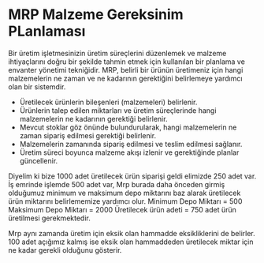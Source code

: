 
# MRP Malzeme Gereksinim PLanlaması 

Bir üretim işletmesinizin üretim süreçlerini düzenlemek ve malzeme ihtiyaçlarını doğru bir şekilde tahmin etmek için kullanılan bir planlama ve envanter yönetimi tekniğidir. 
MRP, belirli bir ürünün üretimeniz için hangi malzemelerin ne zaman ve ne kadarının gerektiğini belirlemeye yardımcı olan bir sistemdir.

- Üretilecek ürünlerin bileşenleri (malzemeleri) belirlenir.
- Ürünlerin talep edilen miktarları ve üretim süreçlerinde hangi malzemelerin ne kadarının gerektiği belirlenir.
- Mevcut stoklar göz önünde bulundurularak, hangi malzemelerin ne zaman sipariş edilmesi gerektiği belirlenir.
- Malzemelerin zamanında sipariş edilmesi ve teslim edilmesi sağlanır.
- Üretim süreci boyunca malzeme akışı izlenir ve gerektiğinde planlar güncellenir.

Diyelim ki bize 1000 adet üretilecek ürün siparişi geldi elimizde 250 adet var. 
İş emrinde işlemde 500 adet var, 
Mrp burada daha önceden girmiş olduğumuz minimum ve maksimum depo miktarını baz alarak üretilecek ürün miktarını belirlememize yardımcı olur. 
Minimum Depo Miktarı = 500
Maksimum Depo Miktarı = 2000 
Üretilecek ürün adeti = 750 adet ürün üretilmesi gerekmektedir.

Mrp aynı zamanda üretim için eksik olan hammadde eksikliklerini de belirler. 
100 adet açığımız kalmış ise eksik olan hammaddeden üretilecek miktar için ne kadar gerekli olduğunu gösterir.
